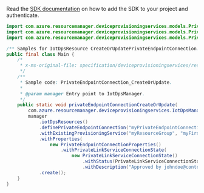Read the [SDK documentation](https://github.com/Azure/azure-sdk-for-java/blob/azure-resourcemanager-deviceprovisioningservices_1.1.0-beta.1/sdk/deviceprovisioningservices/azure-resourcemanager-deviceprovisioningservices/README.md) on how to add the SDK to your project and authenticate.

```java
import com.azure.resourcemanager.deviceprovisioningservices.models.PrivateEndpointConnectionProperties;
import com.azure.resourcemanager.deviceprovisioningservices.models.PrivateLinkServiceConnectionState;
import com.azure.resourcemanager.deviceprovisioningservices.models.PrivateLinkServiceConnectionStatus;

/** Samples for IotDpsResource CreateOrUpdatePrivateEndpointConnection. */
public final class Main {
    /*
     * x-ms-original-file: specification/deviceprovisioningservices/resource-manager/Microsoft.Devices/stable/2021-10-15/examples/DPSCreateOrUpdatePrivateEndpointConnection.json
     */
    /**
     * Sample code: PrivateEndpointConnection_CreateOrUpdate.
     *
     * @param manager Entry point to IotDpsManager.
     */
    public static void privateEndpointConnectionCreateOrUpdate(
        com.azure.resourcemanager.deviceprovisioningservices.IotDpsManager manager) {
        manager
            .iotDpsResources()
            .definePrivateEndpointConnection("myPrivateEndpointConnection")
            .withExistingProvisioningService("myResourceGroup", "myFirstProvisioningService")
            .withProperties(
                new PrivateEndpointConnectionProperties()
                    .withPrivateLinkServiceConnectionState(
                        new PrivateLinkServiceConnectionState()
                            .withStatus(PrivateLinkServiceConnectionStatus.APPROVED)
                            .withDescription("Approved by johndoe@contoso.com")))
            .create();
    }
}
```
